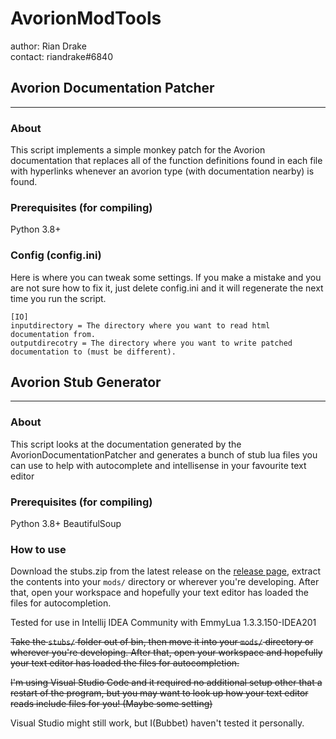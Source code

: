 # AvorionModTools
author: Rian Drake  
contact: riandrake#6840

## Avorion Documentation Patcher
----

### About
This script implements a simple monkey patch for the Avorion documentation that replaces all of the function definitions found in each file with hyperlinks whenever an avorion type (with documentation nearby) is found.

### Prerequisites (for compiling)
Python 3.8+

### Config (config.ini)
Here is where you can tweak some settings. If you make a mistake and you are not sure how to fix it, just delete config.ini and it will regenerate the next time you run the script.

```
[IO]
inputdirectory = The directory where you want to read html documentation from.
outputdirecotry = The directory where you want to write patched documentation to (must be different).
```

## Avorion Stub Generator
----

### About
This script looks at the documentation generated by the AvorionDocumentationPatcher and generates a bunch of stub lua files you can use to help with autocomplete and intellisense in your favourite text editor

### Prerequisites (for compiling)
Python 3.8+
BeautifulSoup


### How to use
Download the stubs.zip from the latest release on the [release page](https://github.com/riandrake/AvorionModTools/releases), extract the contents into your `mods/` directory or wherever you're developing. After that, open your workspace and hopefully your text editor has loaded the files for autocompletion.

Tested for use in Intellij IDEA Community with EmmyLua 1.3.3.150-IDEA201

~~Take the `stubs/` folder out of bin, then move it into your `mods/` directory or wherever you're developing. After that, open your workspace and hopefully your text editor has loaded the files for autocompletion.~~

~~I'm using Visual Studio Code and it required no additional setup other that a restart of the program, but you may want to look up how your text editor reads include files for you! (Maybe some setting)~~

Visual Studio might still work, but I(Bubbet) haven't tested it personally.
